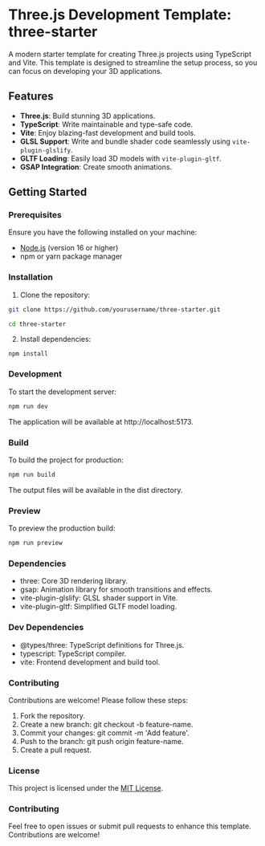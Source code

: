 # Three.js Development Template: three-starter

A modern starter template for creating Three.js projects using TypeScript and Vite. This template is designed to streamline the setup process, so you can focus on developing your 3D applications.

## Features

- **Three.js**: Build stunning 3D applications.
- **TypeScript**: Write maintainable and type-safe code.
- **Vite**: Enjoy blazing-fast development and build tools.
- **GLSL Support**: Write and bundle shader code seamlessly using `vite-plugin-glslify`.
- **GLTF Loading**: Easily load 3D models with `vite-plugin-gltf`.
- **GSAP Integration**: Create smooth animations.

## Getting Started

### Prerequisites

Ensure you have the following installed on your machine:

- [Node.js](https://nodejs.org/) (version 16 or higher)
- npm or yarn package manager

### Installation

1. Clone the repository:
  ```bash
  git clone https://github.com/yourusername/three-starter.git

  cd three-starter
  ```
2. Install dependencies:
  ```
  npm install
  ```

### Development

To start the development server:
```bash
npm run dev
```
The application will be available at http://localhost:5173.

### Build

To build the project for production:

```bash
npm run build
```
The output files will be available in the dist directory.

### Preview
To preview the production build:
```bash
npm run preview
```

### Dependencies
- three: Core 3D rendering library.
- gsap: Animation library for smooth transitions and effects.
- vite-plugin-glslify: GLSL shader support in Vite.
- vite-plugin-gltf: Simplified GLTF model loading.

### Dev Dependencies
- @types/three: TypeScript definitions for Three.js.
- typescript: TypeScript compiler.
- vite: Frontend development and build tool.

### Contributing
Contributions are welcome! Please follow these steps:

1. Fork the repository.
2. Create a new branch: git checkout -b feature-name.
3. Commit your changes: git commit -m 'Add feature'.
4. Push to the branch: git push origin feature-name.
5. Create a pull request.

### License
This project is licensed under the [MIT License](./LICENSE).

### Contributing

Feel free to open issues or submit pull requests to enhance this template. Contributions are welcome!
